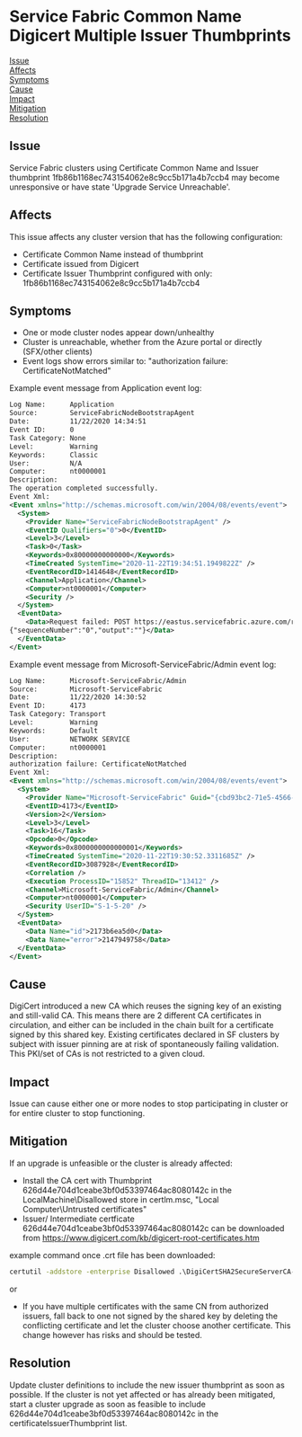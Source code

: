 # Service Fabric Common Name Digicert Multiple Issuer Thumbprints

[Issue](#Issue)  
[Affects](#Affects)  
[Symptoms](#Symptoms)  
[Cause](#Cause)  
[Impact](#Impact)  
[Mitigation](#Mitigation)  
[Resolution](#Resolution)  

## Issue

Service Fabric clusters using Certificate Common Name and Issuer thumbprint 1fb86b1168ec743154062e8c9cc5b171a4b7ccb4 may become unresponsive or have state 'Upgrade Service Unreachable'.  

## Affects

This issue affects any cluster version that has the following configuration:  

- Certificate Common Name instead of thumbprint
- Certificate issued from Digicert
- Certificate Issuer Thumbprint configured with only: 1fb86b1168ec743154062e8c9cc5b171a4b7ccb4  

## Symptoms

- One or mode cluster nodes appear down/unhealthy
- Cluster is unreachable, whether from the Azure portal or directly (SFX/other clients)
- Event logs show errors similar to: "authorization failure: CertificateNotMatched"

Example event message from Application event log:

```xml
Log Name:      Application
Source:        ServiceFabricNodeBootstrapAgent
Date:          11/22/2020 14:34:51
Event ID:      0
Task Category: None
Level:         Warning
Keywords:      Classic
User:          N/A
Computer:      nt0000001
Description:
The operation completed successfully.
Event Xml:
<Event xmlns="http://schemas.microsoft.com/win/2004/08/events/event">
  <System>
    <Provider Name="ServiceFabricNodeBootstrapAgent" />
    <EventID Qualifiers="0">0</EventID>
    <Level>3</Level>
    <Task>0</Task>
    <Keywords>0x80000000000000</Keywords>
    <TimeCreated SystemTime="2020-11-22T19:34:51.1949822Z" />
    <EventRecordID>1414648</EventRecordID>
    <Channel>Application</Channel>
    <Computer>nt0000001</Computer>
    <Security />
  </System>
  <EventData>
    <Data>Request failed: POST https://eastus.servicefabric.azure.com/runtime/clusters/c7c396d4-077e-42b0-b709-a2ef120132ad/nodes/_nt0_1/vmextensionRepair (CorrelationId=36967c8c-a63d-4067-8de5-597cc8a24e51,  UtcTime=11/22/2020 19:34:51, Certificate=xxxxxxxxxxxxxxxxxxxxxxxxxxxxxxxxxxxxxxxx)
{"sequenceNumber":"0","output":""}</Data>
  </EventData>
</Event>
```

Example event message from Microsoft-ServiceFabric/Admin event log:

```xml
Log Name:      Microsoft-ServiceFabric/Admin
Source:        Microsoft-ServiceFabric
Date:          11/22/2020 14:30:52
Event ID:      4173
Task Category: Transport
Level:         Warning
Keywords:      Default
User:          NETWORK SERVICE
Computer:      nt0000001
Description:
authorization failure: CertificateNotMatched
Event Xml:
<Event xmlns="http://schemas.microsoft.com/win/2004/08/events/event">
  <System>
    <Provider Name="Microsoft-ServiceFabric" Guid="{cbd93bc2-71e5-4566-b3a7-595d8eeca6e8}" />
    <EventID>4173</EventID>
    <Version>2</Version>
    <Level>3</Level>
    <Task>16</Task>
    <Opcode>0</Opcode>
    <Keywords>0x8000000000000001</Keywords>
    <TimeCreated SystemTime="2020-11-22T19:30:52.3311685Z" />
    <EventRecordID>3087928</EventRecordID>
    <Correlation />
    <Execution ProcessID="15852" ThreadID="13412" />
    <Channel>Microsoft-ServiceFabric/Admin</Channel>
    <Computer>nt0000001</Computer>
    <Security UserID="S-1-5-20" />
  </System>
  <EventData>
    <Data Name="id">2173b6ea5d0</Data>
    <Data Name="error">2147949758</Data>
  </EventData>
</Event>
```

## Cause

DigiCert introduced a new CA which reuses the signing key of an existing and still-valid CA. This means there are 2 different CA certificates in circulation, and either can be included in the chain built for a certificate signed by this shared key. Existing certificates declared in SF clusters by subject with issuer pinning are at risk of spontaneously failing validation. This PKI/set of CAs is not restricted to a given cloud.

## Impact

Issue can cause either one or more nodes to stop participating in cluster or for entire cluster to stop functioning.

## Mitigation

If an upgrade is unfeasible or the cluster is already affected:

- Install the CA cert with Thumbprint 626d44e704d1ceabe3bf0d53397464ac8080142c in the LocalMachine\Disallowed store in certlm.msc, "Local Computer\Untrusted certificates"  
- Issuer/ Intermediate certficate 626d44e704d1ceabe3bf0d53397464ac8080142c can be downloaded from https://www.digicert.com/kb/digicert-root-certificates.htm

example command once .crt file has been downloaded:  

```cmd
certutil -addstore -enterprise Disallowed .\DigiCertSHA2SecureServerCA-2.crt
```

or  

- If you have multiple certificates with the same CN from authorized issuers, fall back to one not signed by the shared key by deleting the conflicting certificate and let the cluster choose another certificate. This change however has risks and should be tested.

## Resolution

Update cluster definitions to include the new issuer thumbprint as soon as possible. If the cluster is not yet affected or has already been mitigated, start a cluster upgrade as soon as feasible to include 626d44e704d1ceabe3bf0d53397464ac8080142c in the certificateIssuerThumbprint list.  
